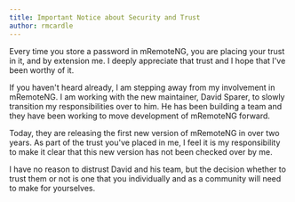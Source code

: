 ```yaml
---
title: Important Notice about Security and Trust
author: rmcardle
---
```


Every time you store a password in mRemoteNG, you are placing your trust in it, and by extension me. I deeply appreciate that trust and I hope that I've been worthy of it.

If you haven't heard already, I am stepping away from my involvement in mRemoteNG. I am working with the new maintainer, David Sparer, to slowly transition my responsibilities over to him. He has been building a team and they have been working to move development of mRemoteNG forward.

Today, they are releasing the first new version of mRemoteNG in over two years. As part of the trust you've placed in me, I feel it is my responsibility to make it clear that this new version has not been checked over by me.

I have no reason to distrust David and his team, but the decision whether to trust them or not is one that you individually and as a community will need to make for yourselves.
